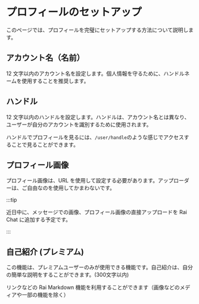 # プロフィールのセットアップ

このページでは、プロフィールを完璧にセットアップする方法について説明します。

## アカウント名（名前）

12 文字以内のアカウント名を設定します。個人情報を守るために、ハンドルネームを使用することを推奨します。

## ハンドル

12 文字以内のハンドルを設定します。ハンドルは、アカウント名とは異なり、ユーザーが自分のアカウントを識別するために使用されます。

ハンドルでプロフィールを見るには、`/user/handle`のような感じでアクセスすることで見ることができます。

## プロフィール画像

プロフィール画像は、URL を使用して設定する必要があります。アップローダーは、ご自由なのを使用してかまわないです。

:::tip

近日中に、メッセージでの画像、プロフィール画像の直接アップロードを Rai Chat に追加する予定です。

:::

## 自己紹介 (プレミアム)

この機能は、プレミアムユーザーのみが使用できる機能です。自己紹介は、自分の簡単な説明をすることができます。(300文字以内)

リンクなどの Rai Markdown 機能を利用することができます（画像などのメディアや一部の機能を除く）
